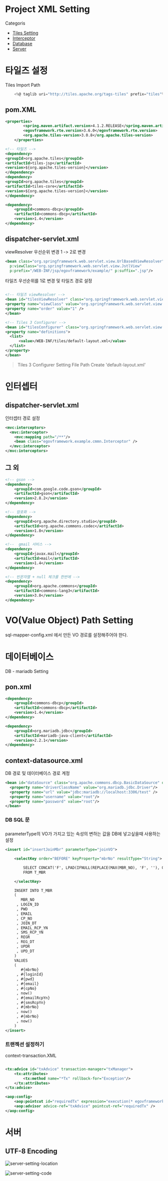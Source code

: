 # Project XML Setting

Categoris
* [Tiles Setting](#타일즈-설정)
* [Interceptor](#인터셉터)
* [Database](#데이터베이스)
* [Server](#서버)

# 타일즈 설정

<div id=tiles></div>

Tiles Import Path
```Javascript
	<%@ taglib uri="http://tiles.apache.org/tags-tiles" prefix="tiles"%>
```

## pom.XML
```xml
<properties>
	    <spring.maven.artifact.version>4.1.2.RELEASE</spring.maven.artifact.version>
		<egovframework.rte.version>3.6.0</egovframework.rte.version>
		<org.apache.tiles-version>3.0.8</org.apache.tiles-version>
	</properties>
```

```xml
<!-- 타일즈 -->
<dependency>
<groupId>org.apache.tiles</groupId>
<artifactId>tiles-jsp</artifactId>
<version>${org.apache.tiles-version}</version>
</dependency>
<dependency>
<groupId>org.apache.tiles</groupId>
<artifactId>tiles-core</artifactId>
<version>${org.apache.tiles-version}</version>
</dependency>

<dependency>
    <groupId>commons-dbcp</groupId>
    <artifactId>commons-dbcp</artifactId>
    <version>1.4</version>
</dependency>
```
## dispatcher-servlet.xml

viewResolver 우선순위 변경 1 -> 2로 변경
```xml
<bean class="org.springframework.web.servlet.view.UrlBasedViewResolver" p:order="2"
  p:viewClass="org.springframework.web.servlet.view.JstlView"
  p:prefix="/WEB-INF/jsp/egovframework/example/" p:suffix=".jsp"/>
```

타일즈 우선순위를 1로 변경 및 타일즈 경로 설정

```xml

<!-- 타일즈 viewResolver -->
<bean id="tilesViewResolver" class="org.springframework.web.servlet.view.UrlBasedViewResolver">
<property name="viewClass" value="org.springframework.web.servlet.view.tiles3.TilesView" />
<property name="order" value="1" />
</bean>

<!-- Tiles 3 Configurer -->
<bean id="tilesConfigurer" class="org.springframework.web.servlet.view.tiles3.TilesConfigurer">
<property name="definitions">
  <list>
      <value>/WEB-INF/tiles/default-layout.xml</value>
  </list>
</property>
</bean>
```

> Tiles 3 Configurer Setting File Path Create 'default-layout.xml'



# 인터셉터

<div id=interceptor></div>

## dispatcher-servlet.xml

인터셉터 경로 설정

```xml
<mvc:interceptors>
  <mvc:interceptor>
    <mvc:mapping path="/**"/>
    <bean class="egovframework.example.cmmn.Interceptor" />
  </mvc:interceptor>
</mvc:interceptors>
```

## 그 외

```xml
<!-- gson -->
<dependency>
    <groupId>com.google.code.gson</groupId>
    <artifactId>gson</artifactId>
    <version>2.8.2</version>
</dependency>

<!-- 암호화 -->
<dependency>
    <groupId>org.apache.directory.studio</groupId>
    <artifactId>org.apache.commons.codec</artifactId>
    <version>1.8</version>
</dependency>

<!--  gmail 서비스 -->
<dependency>
	<groupId>javax.mail</groupId>
	<artifactId>mail</artifactId>
	<version>1.4</version>
</dependency>

<!-- 빈문자열 + null 체크를 한번에 -->
<dependency>
	<groupId>org.apache.commons</groupId>
	<artifactId>commons-lang3</artifactId>
	<version>3.8</version>
</dependency>
```

# VO(Value Object) Path Setting

sql-mapper-config.xml 에서 만든 VO 경로를 설정해주어야 한다.

# 데이터베이스

<div id=db></div>
DB - mariadb Setting

## pon.xml

```xml
<dependency>
    <groupId>commons-dbcp</groupId>
    <artifactId>commons-dbcp</artifactId>
    <version>1.4</version>
</dependency>

<dependency>
    <groupId>org.mariadb.jdbc</groupId>
    <artifactId>mariadb-java-client</artifactId>
    <version>2.2.1</version>
</dependency>
```


## context-datasource.xml

DB 경로 및 데이터베이스 경로 계정

```XML
<bean id="dataSource" class="org.apache.commons.dbcp.BasicDataSource" destroy-method="close">
  <property name="driverClassName" value="org.mariadb.jdbc.Driver"/>
  <property name="url" value="jdbc:mariadb://localhost:3306/test" />
  <property name="username" value="root"/>
  <property name="password" value="root"/>
</bean>
```

### DB SQL 문

### <selectKey>

parameterType의 VO가 가지고 있는 속성의 변하는 값을 DB에 넣고싶을때 사용하는 설정

```xml
<insert id="insertJoinMbr" parameterType="joinVO">

	<selectKey order="BEFORE" keyProperty="mbrNo" resultType="String">

		SELECT CONCAT('F', LPAD(IFNULL(REPLACE(MAX(MBR_NO), 'F', ''), 0) + 1, 9, 0)) as mbrNo
		FROM T_MBR

	</selectKey>

	INSERT INTO T_MBR
	(
	   MBR_NO
	 , LOGIN_ID
	 , PWD
	 , EMAIL
	 , CP_NO
	 , JOIN_DT
	 , EMAIL_RCP_YN
	 , SMS_RCP_YN
	 , REGR
	 , REG_DT
	 , UPDR
	 , UPD_DT
	)
	VALUES
	(
	   #{mbrNo}
	 , #{loginId}
	 , #{pwd}
	 , #{email}
	 , #{cpNo}
	 , now()
	 , #{emailRcpYn}
	 , #{smsRcpYn}
	 , #{mbrNo}
	 , now()
	 , #{mbrNo}
	 , now()
	)
</insert>
```

### 트랜젝션 설정하기

context-transaction.XML

```XML

<tx:advice id="txAdvice" transaction-manager="txManager">
	<tx:attributes>
		<tx:method name="*Tx" rollback-for="Exception"/>
	</tx:attributes>
</tx:advice>

<aop:config>
	<aop:pointcut id="requiredTx" expression="execution(* egovframework.example.**..impl.*Impl.*(..))"/>
	<aop:advisor advice-ref="txAdvice" pointcut-ref="requiredTx" />
</aop:config>

```

# 서버

## UTF-8 Encoding

![server-setting-location](./img/server-setting-location.png)

![server-setting-code](./img/server-setting-code.png)

